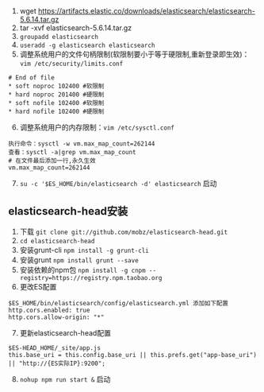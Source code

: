##
1. wget https://artifacts.elastic.co/downloads/elasticsearch/elasticsearch-5.6.14.tar.gz
2. tar -xvf elasticsearch-5.6.14.tar.gz
3. `groupadd elasticsearch`
4. `useradd -g elasticsearch elasticsearch`
5. 调整系统用户的文件句柄限制(软限制要小于等于硬限制,重新登录即生效)：`vim /etc/security/limits.conf`
```
# End of file
* soft noproc 102400 #软限制
* hard noproc 201400 #硬限制
* soft nofile 102400 #软限制
* hard nofile 102400 #硬限制
```
6. 调整系统用户的内存限制：`vim /etc/sysctl.conf`
```
执行命令：sysctl -w vm.max_map_count=262144
查看：sysctl -a|grep vm.max_map_count
# 在文件最后添加一行,永久生效
vm.max_map_count=262144
```
7. `su -c '$ES_HOME/bin/elasticsearch -d' elasticsearch` 启动


## elasticsearch-head安装
1. 下载 `git clone git://github.com/mobz/elasticsearch-head.git`
2. `cd elasticsearch-head`
3. 安装grunt-cli `npm install -g grunt-cli`
4. 安装grunt `npm install grunt --save`
5. 安装依赖的npm包 `npm install -g cnpm --registry=https://registry.npm.taobao.org`
6. 更改ES配置
```
$ES_HOME/bin/elasticsearch/config/elasticsearch.yml 添加如下配置
http.cors.enabled: true
http.cors.allow-origin: "*"
```
7. 更新elasticsearch-head配置
```
$ES-HEAD_HOME/_site/app.js
this.base_uri = this.config.base_uri || this.prefs.get("app-base_uri") || "http://{ES实际IP}:9200";
```
8. `nohup npm run start &` 启动
